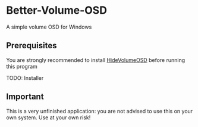 # Better-Volume-OSD
A simple volume OSD for Windows

## Prerequisites
You are strongly recommended to install [HideVolumeOSD](https://github.com/UnlimitedStack/HideVolumeOSD) before running this program

TODO: Installer

## Important
This is a very unfinished application: you are not advised to use this on your own system. Use at your own risk!
